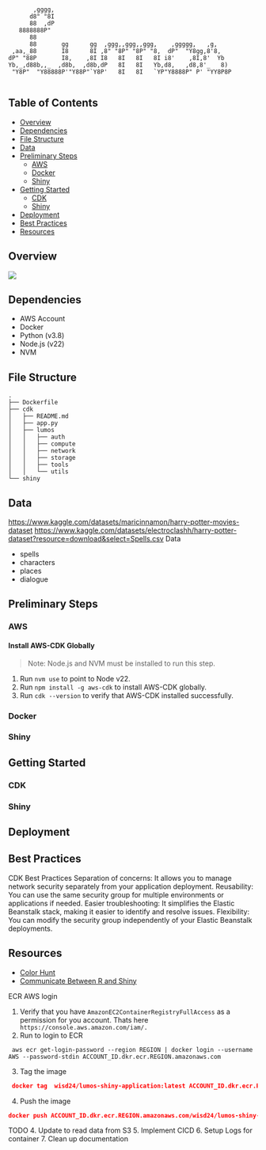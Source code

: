 ```text

       ,gggg,                                                  
      d8" "8I                                                  
      88  ,dP                                                  
   8888888P"                                                   
      88                                                       
      88       gg      gg  ,ggg,,ggg,,ggg,    ,ggggg,   ,g,    
 ,aa,_88       I8      8I ,8" "8P" "8P" "8,  dP"  "Y8gg,8'8,   
dP" "88P       I8,    ,8I I8   8I   8I   8I i8'    ,8I,8'  Yb  
Yb,_,d88b,,_  ,d8b,  ,d8b,dP   8I   8I   Yb,d8,   ,d8,8'_   8) 
 "Y8P"  "Y88888P'"Y88P"`Y8P'   8I   8I   `YP"Y8888P" P' "YY8P8P
                                                              
```

## Table of Contents
* [Overview](#overview)
* [Dependencies](#dependencies)
* [File Structure](#file-structure)
* [Data](#data)
* [Preliminary Steps](#preliminary-steps)
  * [AWS](#aws)
  * [Docker](#docker)
  * [Shiny](#shiny)
* [Getting Started](#getting-started)
  * [CDK](#cdk)
  * [Shiny](#shiny-1)
* [Deployment](#deployment)
* [Best Practices](#best-practices)
* [Resources](#resources)

## Overview
![](lumos_architecture.png)

## Dependencies
* AWS Account
* Docker 
* Python (v3.8)
* Node.js (v22)
* NVM

## File Structure
```text
.
├── Dockerfile
├── cdk
│   ├── README.md
│   ├── app.py
│   ├── lumos
│   │   ├── auth
│   │   ├── compute
│   │   ├── network
│   │   ├── storage
│   │   ├── tools
│   │   └── utils
└── shiny
```


## Data

https://www.kaggle.com/datasets/maricinnamon/harry-potter-movies-dataset
https://www.kaggle.com/datasets/electroclashh/harry-potter-dataset?resource=download&select=Spells.csv
Data
* spells
* characters
* places
* dialogue
## Preliminary Steps
### AWS
#### Install AWS-CDK Globally
> Note: Node.js and NVM must be installed to run this step.

1. Run `nvm use` to point to Node v22.
2. Run `npm install -g aws-cdk` to install AWS-CDK globally.
3. Run `cdk --version` to verify that AWS-CDK installed successfully.

### Docker
### Shiny
## Getting Started
### CDK
### Shiny
## Deployment
## Best Practices
CDK Best Practices 
Separation of concerns: It allows you to manage network security separately from your application deployment.
Reusability: You can use the same security group for multiple environments or applications if needed.
Easier troubleshooting: It simplifies the Elastic Beanstalk stack, making it easier to identify and resolve issues.
Flexibility: You can modify the security group independently of your Elastic Beanstalk deployments.

## Resources
* [Color Hunt](https://colorhunt.co/palette/8cb9bdfefbf6ecb159b67352)
* [Communicate Between R and Shiny](https://unleash-shiny.rinterface.com/shiny-intro#:~:text=In%20practice%2C%20Shiny%20does%20not,can%20produce%20a%20simple%20histogram.)





ECR AWS login
1. Verify that you have `AmazonEC2ContainerRegistryFullAccess` as a permission for you account. Thats here ` https://console.aws.amazon.com/iam/.`
2. Run to login to ECR
```
 aws ecr get-login-password --region REGION | docker login --username AWS --password-stdin ACCOUNT_ID.dkr.ecr.REGION.amazonaws.com

```
3. Tag the image
```json
 docker tag  wisd24/lumos-shiny-application:latest ACCOUNT_ID.dkr.ecr.REGION.amazonaws.com/wisd24/lumos-shiny-application:latest
```
4. Push the image
```json
docker push ACCOUNT_ID.dkr.ecr.REGION.amazonaws.com/wisd24/lumos-shiny-application:latest
```




TODO
4. Update to read data from S3
5. Implement CICD
6. Setup Logs for container
7. Clean up documentation